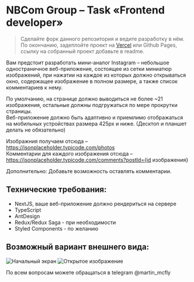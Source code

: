 # NBCom Group – Task «Frontend developer»


> Сделайте форк данного репозитория и ведите разработку в нём. <br>
> По окончанию, задеплойте проект на [Vercel](https://vercel.com/) или Github Pages, ссылку на собранный проект добавьте в readme.

Вам предстоит разработать мини-аналог Instagram – небольшое одностраничное веб-приложение, состоящее из сетки миниатюр изображений, при нажатии на каждое из которых должно открываться окно, содержащее изображение в полном размере, а также список комментариев к нему.<br>

По умолчанию, на странице должно выводиться не более ~21 изображения, остальные должны подгружаться по мере прокрутки страницы.<br>
Веб-приложение должно быть адаптивно и приемлимо отображаться на мобильных устройствах размера 425px и ниже. (Десктоп и планшет делать не обязательно)<br>

Изображния получаем отсюда – https://jsonplaceholder.typicode.com/photos <br>
Комментарии для каждого изображения отсюда – https://jsonplaceholder.typicode.com/comments?postId={id изображения} <br>

Дополнительно: Добавьте возможность оставлять комментарии.
 
## Технические требования:
- NextJS, ваше веб-приложение должно рендериться на сервере
- TypeScript
- AntDesign
- Redux/Redux Saga - при необходимости
- Styled Components - по желанию

## Возможный вариант внешнего вида:
![Начальный экран](https://user-images.githubusercontent.com/44289476/162995854-b8991d3b-fa4f-434b-b3f3-b63f13b6803c.png)
![Открытое изображение](https://user-images.githubusercontent.com/44289476/162997945-ce399bb3-2e3b-4de2-8aa9-ce2a13af1c43.png)


По всем вопросам можете обращаться в telegram @martin_mcfly
